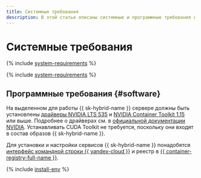 ```yaml
---
title: Системные требования
description: В этой статье описаны системные и программные требования к серверам.
---
```


# Системные требования

{% include [system-requirements](../_includes/speechkit/system-requirements.md) %}

{% include [system-requirements](../_includes/speechkit/system-requirements-gpu.md) %}

## Программные требования {#software}

На выделенном для работы {{ sk-hybrid-name }} сервере должны быть установлены [драйверы NVIDIA LTS 535](https://www.nvidia.com/ru-ru/drivers/unix/) и [NVIDIA Container Toolkit 1.15](https://docs.nvidia.com/datacenter/cloud-native/container-toolkit/latest/install-guide.html) или выше. Подробнее о драйверах см. в [официальной документации NVIDIA](https://docs.nvidia.com/datacenter/tesla/drivers/index.html#lifecycle). Устанавливать CUDA Toolkit не требуется, поскольку они входят в состав образов {{ sk-hybrid-name }}.

Для установки и настройки сервисов {{ sk-hybrid-name }} понадобятся [интерфейс командной строки {{ yandex-cloud }}](../cli/concepts/index.md) и реестр в [{{ container-registry-full-name }}](../container-registry/).

{% include [install-env](../_includes/speechkit/hybrid-env-install.md) %}

